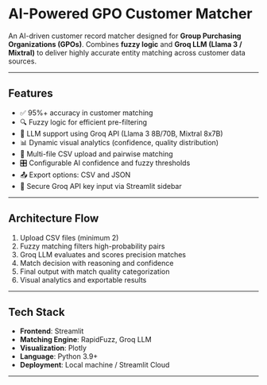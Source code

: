 # AI-Powered GPO Customer Matcher

An AI-driven customer record matcher designed for **Group Purchasing Organizations (GPOs)**. Combines **fuzzy logic** and **Groq LLM (Llama 3 / Mixtral)** to deliver highly accurate entity matching across customer data sources.

---

## Features

- ✅ 95%+ accuracy in customer matching  
- 🔍 Fuzzy logic for efficient pre-filtering  
- 🤖 LLM support using Groq API (Llama 3 8B/70B, Mixtral 8x7B)  
- 📊 Dynamic visual analytics (confidence, quality distribution)  
- 📁 Multi-file CSV upload and pairwise matching  
- 🎛️ Configurable AI confidence and fuzzy thresholds  
- 📤 Export options: CSV and JSON  
- 🔐 Secure Groq API key input via Streamlit sidebar  

---

##  Architecture Flow

1. Upload CSV files (minimum 2)  
2. Fuzzy matching filters high-probability pairs  
3. Groq LLM evaluates and scores precision matches  
4. Match decision with reasoning and confidence  
5. Final output with match quality categorization  
6. Visual analytics and exportable results  

---

## Tech Stack

- **Frontend**: Streamlit  
- **Matching Engine**: RapidFuzz, Groq LLM  
- **Visualization**: Plotly  
- **Language**: Python 3.9+  
- **Deployment**: Local machine / Streamlit Cloud  

---

